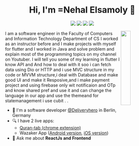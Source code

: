 
<h1 align="center">Hi, I'm =Nehal Elsamoly 👋</h1>
<p align="center">
    <a href="https://twitter.com/mohamed_abusrea"><img src="https://img.shields.io/badge/twitter-%231FA1F1?style=flat&logo=twitter&logoColor=white"/></a>
    <a href="https://www.linkedin.com/in/mohamedabusrea"><img src="https://img.shields.io/badge/linkedin-%230177B5?style=flat&logo=linkedin&logoColor=white"/></a>
    <a href="https://www.youtube.com/c/mohamedabusrea"><img src="https://img.shields.io/badge/youtube-%23FF0000?style=flat&logo=youtube&logoColor=white"/></a>
    <a href="https://www.instagram.com/mohamed_abusrea"><img src="https://img.shields.io/badge/instagram-%23E4415F?style=flat&logo=instagram&logoColor=white"/></a>
  </p>
  
  <img src="https://th.bing.com/th/id/OIP.eRHdWlzfnjVrCxw77fkw0AHaHa?rs=1&pid=ImgDetMain" align="right" width="25%"/>

I am a software engineer in the Faculty of Computers and Information Technology Department of CS I worked as an instructor
before and I make projects with myself for flutter and I worked in Java and solve problem and explain most of the
programming topics on my channel on Youtuber. I will tell you some of my learning in flutter I know API and And how to deal
with it soo i can fetch data using Dio or HTTP and i use MVC structure in my code or MVVM structure,i deal with Database and
make good UI and make it Resposive,and i make payment project and using firebase only wit notificaion and OTp and know
shared pref and use it and can change the language in our app and use the themeand for statemanagement i use cubit . .
- 🔭 I'm a software developer [@Deliveryhero](https://www.deliveryhero.com/) in Berlin, Germany
- 🔍 I have 2 live apps: 
  - [Quran-tab (chrome extension)](https://chrome.google.com/webstore/detail/quran-tab/afaihcdgkjebgabomemccdneglknjkdd)
  - Wazaker App ([Android version](https://play.google.com/store/apps/details?id=com.wazakerdailyaya&gl=DE), [iOS version](https://apps.apple.com/app/apple-store/id1453500014))
- 💬 Ask me about **ReactJs and Frontend**
